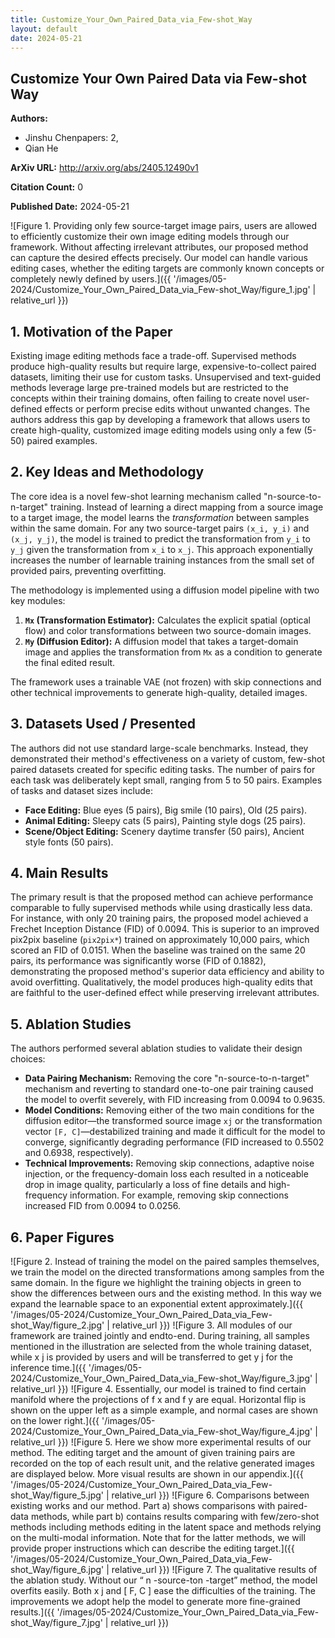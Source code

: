 ```yaml
---
title: Customize_Your_Own_Paired_Data_via_Few-shot_Way
layout: default
date: 2024-05-21
---
```

## Customize Your Own Paired Data via Few-shot Way
**Authors:**
- Jinshu Chenpapers: 2, 
- Qian He

**ArXiv URL:** http://arxiv.org/abs/2405.12490v1

**Citation Count:** 0

**Published Date:** 2024-05-21

![Figure 1. Providing only few source-target image pairs, users are allowed to efficiently customize their own image editing models through our framework. Without affecting irrelevant attributes, our proposed method can capture the desired effects precisely. Our model can handle various editing cases, whether the editing targets are commonly known concepts or completely newly defined by users.]({{ '/images/05-2024/Customize_Your_Own_Paired_Data_via_Few-shot_Way/figure_1.jpg' | relative_url }})
## 1. Motivation of the Paper
Existing image editing methods face a trade-off. Supervised methods produce high-quality results but require large, expensive-to-collect paired datasets, limiting their use for custom tasks. Unsupervised and text-guided methods leverage large pre-trained models but are restricted to the concepts within their training domains, often failing to create novel user-defined effects or perform precise edits without unwanted changes. The authors address this gap by developing a framework that allows users to create high-quality, customized image editing models using only a few (5-50) paired examples.

## 2. Key Ideas and Methodology
The core idea is a novel few-shot learning mechanism called "n-source-to-n-target" training. Instead of learning a direct mapping from a source image to a target image, the model learns the *transformation* between samples within the same domain. For any two source-target pairs `(x_i, y_i)` and `(x_j, y_j)`, the model is trained to predict the transformation from `y_i` to `y_j` given the transformation from `x_i` to `x_j`. This approach exponentially increases the number of learnable training instances from the small set of provided pairs, preventing overfitting.

The methodology is implemented using a diffusion model pipeline with two key modules:
1.  **`Mx` (Transformation Estimator):** Calculates the explicit spatial (optical flow) and color transformations between two source-domain images.
2.  **`My` (Diffusion Editor):** A diffusion model that takes a target-domain image and applies the transformation from `Mx` as a condition to generate the final edited result.

The framework uses a trainable VAE (not frozen) with skip connections and other technical improvements to generate high-quality, detailed images.

## 3. Datasets Used / Presented
The authors did not use standard large-scale benchmarks. Instead, they demonstrated their method's effectiveness on a variety of custom, few-shot paired datasets created for specific editing tasks. The number of pairs for each task was deliberately kept small, ranging from 5 to 50 pairs. Examples of tasks and dataset sizes include:
*   **Face Editing:** Blue eyes (5 pairs), Big smile (10 pairs), Old (25 pairs).
*   **Animal Editing:** Sleepy cats (5 pairs), Painting style dogs (25 pairs).
*   **Scene/Object Editing:** Scenery daytime transfer (50 pairs), Ancient style fonts (50 pairs).

## 4. Main Results
The primary result is that the proposed method can achieve performance comparable to fully supervised methods while using drastically less data. For instance, with only 20 training pairs, the proposed model achieved a Frechet Inception Distance (FID) of 0.0094. This is superior to an improved pix2pix baseline (`pix2pix*`) trained on approximately 10,000 pairs, which scored an FID of 0.0151. When the baseline was trained on the same 20 pairs, its performance was significantly worse (FID of 0.1882), demonstrating the proposed method's superior data efficiency and ability to avoid overfitting. Qualitatively, the model produces high-quality edits that are faithful to the user-defined effect while preserving irrelevant attributes.

## 5. Ablation Studies
The authors performed several ablation studies to validate their design choices:

*   **Data Pairing Mechanism:** Removing the core "n-source-to-n-target" mechanism and reverting to standard one-to-one pair training caused the model to overfit severely, with FID increasing from 0.0094 to 0.9635.
*   **Model Conditions:** Removing either of the two main conditions for the diffusion editor—the transformed source image `xj` or the transformation vector `[F, C]`—destabilized training and made it difficult for the model to converge, significantly degrading performance (FID increased to 0.5502 and 0.6938, respectively).
*   **Technical Improvements:** Removing skip connections, adaptive noise injection, or the frequency-domain loss each resulted in a noticeable drop in image quality, particularly a loss of fine details and high-frequency information. For example, removing skip connections increased FID from 0.0094 to 0.0256.

## 6. Paper Figures
![Figure 2. Instead of training the model on the paired samples themselves, we train the model on the directed transformations among samples from the same domain. In the figure we highlight the training objects in green to show the differences between ours and the existing method. In this way we expand the learnable space to an exponential extent approximately.]({{ '/images/05-2024/Customize_Your_Own_Paired_Data_via_Few-shot_Way/figure_2.jpg' | relative_url }})
![Figure 3. All modules of our framework are trained jointly and endto-end. During training, all samples mentioned in the illustration are selected from the whole training dataset, while x j is provided by users and will be transferred to get y j for the inference time.]({{ '/images/05-2024/Customize_Your_Own_Paired_Data_via_Few-shot_Way/figure_3.jpg' | relative_url }})
![Figure 4. Essentially, our model is trained to find certain manifold where the projections of f x and f y are equal. Horizontal flip is shown on the upper left as a simple example, and normal cases are shown on the lower right.]({{ '/images/05-2024/Customize_Your_Own_Paired_Data_via_Few-shot_Way/figure_4.jpg' | relative_url }})
![Figure 5. Here we show more experimental results of our method. The editing target and the amount of given training pairs are recorded on the top of each result unit, and the relative generated images are displayed below. More visual results are shown in our appendix.]({{ '/images/05-2024/Customize_Your_Own_Paired_Data_via_Few-shot_Way/figure_5.jpg' | relative_url }})
![Figure 6. Comparisons between existing works and our method. Part a) shows comparisons with paired-data methods, while part b) contains results comparing with few/zero-shot methods including methods editing in the latent space and methods relying on the multi-modal information. Note that for the latter methods, we will provide proper instructions which can describe the editing target.]({{ '/images/05-2024/Customize_Your_Own_Paired_Data_via_Few-shot_Way/figure_6.jpg' | relative_url }})
![Figure 7. The qualitative results of the ablation study. Without our “ n -source-ton -target” method, the model overfits easily. Both x j and [ F, C ] ease the difficulties of the training. The improvements we adopt help the model to generate more fine-grained results.]({{ '/images/05-2024/Customize_Your_Own_Paired_Data_via_Few-shot_Way/figure_7.jpg' | relative_url }})

